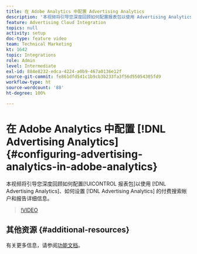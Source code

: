 ```yaml
---
title: 在 Adobe Analytics 中配置 Advertising Analytics
description: '本视频将引导您深度回顾如何配置报表包以使用 Advertising Analytics、如何设置 Advertising Analytics 的付费搜索帐户和报告详细信息。 '
feature: Advertising Cloud Integration
topics: null
activity: setup
doc-type: feature video
team: Technical Marketing
kt: 1642
topic: Integrations
role: Admin
level: Intermediate
exl-id: 884e8232-edca-4224-a0b9-467a0136e12f
source-git-commit: fe861dfd541c1b9cb3b233fa3f56d55054305fd9
workflow-type: ht
source-wordcount: '88'
ht-degree: 100%

---
```


# 在 Adobe Analytics 中配置 [!DNL Advertising Analytics] {#configuring-advertising-analytics-in-adobe-analytics}

本视频将引导您深度回顾如何配置[!UICONTROL 报表包]以使用 [!DNL Advertising Analytics]、如何设置 [!DNL Advertising Analytics] 的付费搜索帐户和报告详细信息。

>[!VIDEO](https://video.tv.adobe.com/v/23119/?quality=12)

## 其他资源 {#additional-resources}

有关更多信息，请参阅[功能文档](https://experienceleague.adobe.com/docs/analytics/integration/advertising-analytics/overview.html)。
